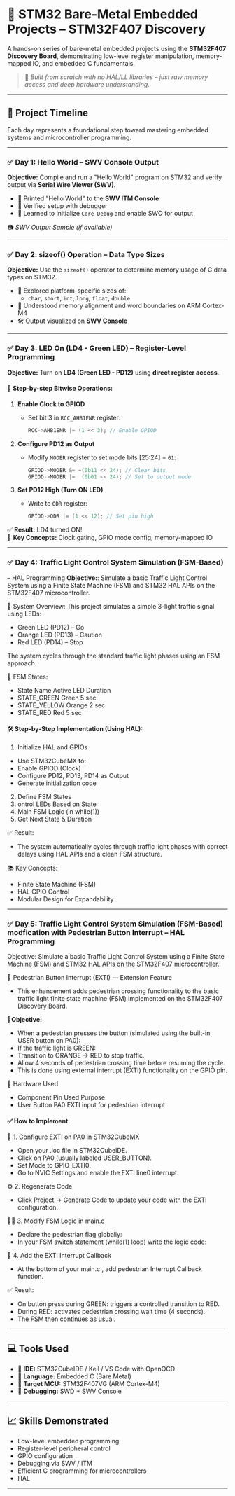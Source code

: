 # 🔧 STM32 Bare-Metal Embedded Projects – STM32F407 Discovery

A hands-on series of bare-metal embedded projects using the **STM32F407 Discovery Board**, demonstrating low-level register manipulation, memory-mapped IO, and embedded C fundamentals.

> 🚀 *Built from scratch with no HAL/LL libraries – just raw memory access and deep hardware understanding.*

---

## 📅 Project Timeline

Each day represents a foundational step toward mastering embedded systems and microcontroller programming.

---

### ✅ Day 1: Hello World – SWV Console Output

**Objective:** Compile and run a "Hello World" program on STM32 and verify output via **Serial Wire Viewer (SWV)**.

- 💬 Printed "Hello World" to the **SWV ITM Console**
- 🔧 Verified setup with debugger
- 🧠 Learned to initialize `Core Debug` and enable SWO for output

📷 *SWV Output Sample (if available)*

---

### ✅ Day 2: sizeof() Operation – Data Type Sizes

**Objective:** Use the `sizeof()` operator to determine memory usage of C data types on STM32.

- 🧪 Explored platform-specific sizes of:
  - `char`, `short`, `int`, `long`, `float`, `double`
- 🧠 Understood memory alignment and word boundaries on ARM Cortex-M4
- 🛠️ Output visualized on **SWV Console**

---

### ✅ Day 3: LED On (LD4 - Green LED) – Register-Level Programming

**Objective:** Turn on **LD4 (Green LED - PD12)** using **direct register access**.

#### 🔬 Step-by-step Bitwise Operations:

1. **Enable Clock to GPIOD**
   - Set bit 3 in `RCC_AHB1ENR` register:
     ```c
     RCC->AHB1ENR |= (1 << 3); // Enable GPIOD
     ```

2. **Configure PD12 as Output**
   - Modify `MODER` register to set mode bits [25:24] = `01`:
     ```c
     GPIOD->MODER &= ~(0b11 << 24); // Clear bits
     GPIOD->MODER |=  (0b01 << 24); // Set to output mode
     ```

3. **Set PD12 High (Turn ON LED)**
   - Write to `ODR` register:
     ```c
     GPIOD->ODR |= (1 << 12); // Set pin high
     ```

✅ **Result:** LD4 turned ON!  
🧠 **Key Concepts:** Clock gating, GPIO mode config, memory-mapped IO

---

### ✅ Day 4: Traffic Light Control System Simulation (FSM-Based) 

– HAL Programming
**Objective:**: Simulate a basic Traffic Light Control System using a Finite State Machine (FSM) and STM32 HAL APIs on the STM32F407 microcontroller.

🚦 System Overview:
This project simulates a simple 3-light traffic signal using LEDs:
- Green LED (PD12) – Go
- Orange LED (PD13) – Caution
- Red LED (PD14) – Stop

The system cycles through the standard traffic light phases using an FSM approach.

🧠 FSM States:
- State Name	Active LED	Duration
- STATE_GREEN	Green	5 sec
- STATE_YELLOW	Orange	2 sec
- STATE_RED	Red	5 sec

#### 🛠️ Step-by-Step Implementation (Using HAL):
1. Initialize HAL and GPIOs
- Use STM32CubeMX to:
- Enable GPIOD (Clock)
- Configure PD12, PD13, PD14 as Output
- Generate initialization code

2. Define FSM States
3. ontrol LEDs Based on State
4. Main FSM Logic (in while(1))
5. Get Next State & Duration

✅ Result:
- The system automatically cycles through traffic light phases with correct delays using HAL APIs and a clean FSM structure.

📚 Key Concepts:
- Finite State Machine (FSM)
- HAL GPIO Control
- Modular Design for Expandability

---
  
### ✅ Day 5: Traffic Light Control System Simulation (FSM-Based) modfication with Pedestrian Button Interrupt – HAL Programming
Objective: Simulate a basic Traffic Light Control System using a Finite State Machine (FSM) and STM32 HAL APIs on the STM32F407 microcontroller.
  
🚦 Pedestrian Button Interrupt (EXTI) — Extension Feature
- This enhancement adds pedestrian crossing functionality to the basic traffic light finite state machine (FSM) implemented on the STM32F407 Discovery Board.

🧠**Objective:**
- When a pedestrian presses the button (simulated using the built-in USER button on PA0):
- If the traffic light is GREEN:
- Transition to ORANGE → RED to stop traffic.
- Allow 4 seconds of pedestrian crossing time before resuming the cycle.
- This is done using external interrupt (EXTI) functionality on the GPIO pin.

🧰 Hardware Used
- Component	Pin Used	Purpose
- User Button	PA0	EXTI input for pedestrian interrupt

#### ✅ How to Implement
🔧 1. Configure EXTI on PA0 in STM32CubeMX
- Open your .ioc file in STM32CubeIDE.
- Click on PA0 (usually labeled USER_BUTTON).
- Set Mode to GPIO_EXTI0.
- Go to NVIC Settings and enable the EXTI line0 interrupt.

⚙️ 2. Regenerate Code
- Click Project -> Generate Code to update your code with the EXTI configuration.

🧑‍💻 3. Modify FSM Logic in main.c
- Declare the pedestrian flag globally:
- In your FSM switch statement (while(1) loop) write the logic code:

📲 4. Add the EXTI Interrupt Callback
- At the bottom of your main.c , add pedestrian Interrupt Callback function.

✅ Result:
- On button press during GREEN: triggers a controlled transition to RED.
- During RED: activates pedestrian crossing wait time (4 seconds).
- The FSM then continues as usual.

---

## 💻 Tools Used

- 🔧 **IDE:** STM32CubeIDE / Keil / VS Code with OpenOCD
- 🧠 **Language:** Embedded C (Bare Metal)
- 🧲 **Target MCU:** STM32F407VG (ARM Cortex-M4)
- 🐞 **Debugging:** SWD + SWV Console

---

## 📈 Skills Demonstrated

- Low-level embedded programming
- Register-level peripheral control
- GPIO configuration
- Debugging via SWV / ITM
- Efficient C programming for microcontrollers
- HAL

---
